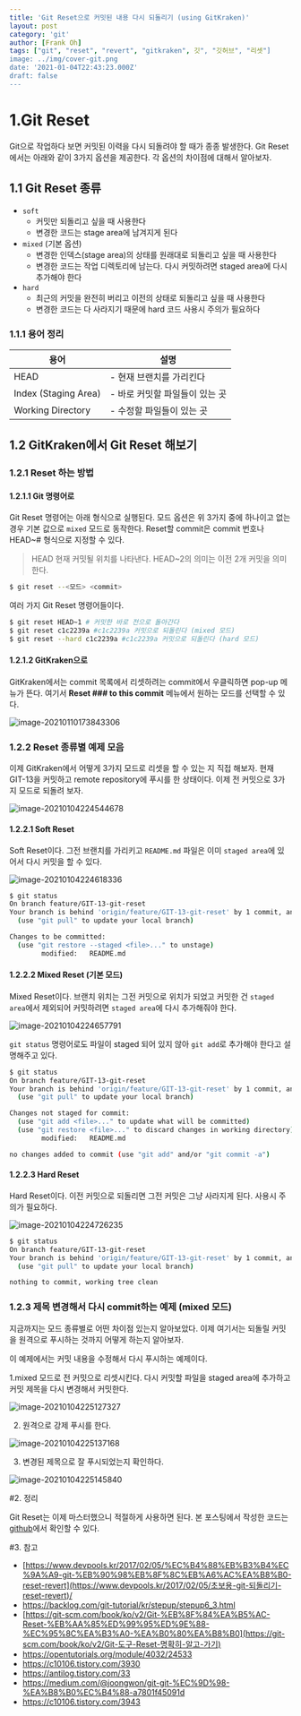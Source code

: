```yaml
---
title: 'Git Reset으로 커밋된 내용 다시 되돌리기 (using GitKraken)'
layout: post
category: 'git'
author: [Frank Oh]
tags: ["git", "reset", "revert", "gitkraken", 깃", "깃허브", "리셋"]
image: ../img/cover-git.png
date: '2021-01-04T22:43:23.000Z'
draft: false
---
```


# 1.Git Reset

Git으로 작업하다 보면 커밋된 이력을 다시 되돌려야 할 때가 종종 발생한다. Git Reset에서는 아래와 같이 3가지 옵션을 제공한다. 각 옵션의 차이점에 대해서 알아보자. 

## 1.1 Git Reset 종류

- `soft`
  - 커밋만 되돌리고 싶을 때 사용한다
  - 변경한 코드는 stage area에 남겨지게 된다
- `mixed` (기본 옵션)
  - 변경한 인덱스(stage area)의 상태를 원래대로 되돌리고 싶을 때 사용한다
  - 변경한 코드는 작업 디렉토리에 남는다. 다시 커밋하려면 staged area에 다시 추가해야 한다
- `hard`
  - 최근의 커밋을 완전히 버리고 이전의 상태로 되돌리고 싶을 때 사용한다
  - 변경한 코드는 다 사라지기 때문에 hard 코드 사용시 주의가 필요하다

### 1.1.1 용어 정리

| 용어                 | 설명                           |
| -------------------- | ------------------------------ |
| HEAD                 | - 현재 브랜치를 가리킨다       |
| Index (Staging Area) | - 바로 커밋할 파일들이 있는 곳 |
| Working Directory    | - 수정할 파일들이 있는 곳      |



## 1.2 GitKraken에서 Git Reset 해보기

### 1.2.1 Reset 하는 방법

#### 1.2.1.1 Git 명령어로

Git Reset 명령어는 아래 형식으로 실행된다. 모드 옵션은 위 3가지 중에 하나이고 없는 경우 기본 값으로 `mixed` 모드로 동작한다. Reset할 commit은 commit 번호나 HEAD~# 형식으로 지정할 수 있다. 

> HEAD 현재 커밋될 위치를 나타낸다. HEAD~2의 의미는 이전 2개 커밋을 의미한다. 

```bash
$ git reset --<모드> <commit>
```

여러 가지 Git Reset 명령어들이다. 

```bash
$ git reset HEAD~1 # 커밋한 바로 전으로 돌아간다
$ git reset c1c2239a #c1c2239a 커밋으로 되돌린다 (mixed 모드)
$ git reset --hard c1c2239a #c1c2239a 커밋으로 되돌린다 (hard 모드)
```



#### 1.2.1.2 GitKraken으로 

GitKraken에서는 commit 목록에서 리셋하려는 commit에서 우클릭하면 pop-up 메뉴가 뜬다. 여기서 **Reset ### to this commit** 메뉴에서 원하는 모드를 선택할 수 있다. 

![image-20210110173843306](images/Git-Reset/image-20210110173843306.png)



### 1.2.2 Reset 종류별 예제 모음

이제 GitKraken에서 어떻게 3가지 모드로 리셋을 할 수 있는 지 직접 해보자. 현재 GIT-13을 커밋하고 remote repository에 푸시를 한 상태이다. 이제 전 커밋으로 3가지 모드로 되돌려 보자. 

![image-20210104224544678](images/Git-Reset/image-20210104224544678.png)

#### 1.2.2.1 Soft Reset

Soft Reset이다. 그전 브랜치를 가리키고 `README.md` 파일은 이미 `staged area`에 있어서 다시 커밋을 할 수 있다. 

![image-20210104224618336](images/Git-Reset/image-20210104224618336.png)

```bash
$ git status
On branch feature/GIT-13-git-reset
Your branch is behind 'origin/feature/GIT-13-git-reset' by 1 commit, and can be fast-forwarded.
  (use "git pull" to update your local branch)

Changes to be committed:
  (use "git restore --staged <file>..." to unstage)
        modified:   README.md
```

#### 1.2.2.2 Mixed Reset (기본 모드)

Mixed Reset이다. 브랜치 위치는 그전 커밋으로 위치가 되었고 커밋한 건 `staged area`에서 제외되어 커밋하려면 `staged area`에 다시 추가해줘야 한다. 

![image-20210104224657791](images/Git-Reset/image-20210104224657791.png)

`git status` 명령어로도 파일이 staged 되어 있지 않아 `git add`로 추가해야 한다고 설명해주고 있다. 

```bash
$ git status
On branch feature/GIT-13-git-reset
Your branch is behind 'origin/feature/GIT-13-git-reset' by 1 commit, and can be fast-forwarded.
  (use "git pull" to update your local branch)

Changes not staged for commit:
  (use "git add <file>..." to update what will be committed)
  (use "git restore <file>..." to discard changes in working directory)
        modified:   README.md

no changes added to commit (use "git add" and/or "git commit -a")

```

#### 1.2.2.3 Hard Reset

Hard Reset이다. 이전 커밋으로 되돌리면 그전 커밋은 그냥 사라지게 된다. 사용시 주의가 필요하다. 

![image-20210104224726235](images/Git-Reset/image-20210104224726235.png)

```bash
$ git status
On branch feature/GIT-13-git-reset
Your branch is behind 'origin/feature/GIT-13-git-reset' by 1 commit, and can be fast-forwarded.
  (use "git pull" to update your local branch)

nothing to commit, working tree clean
```



### 1.2.3 제목 변경해서 다시 commit하는 예제 (mixed 모드)

지금까지는 모드 종류별로 어떤 차이점 있는지 알아보았다. 이제 여기서는 되돌릴 커밋을 원격으로 푸시하는 것까지 어떻게 하는지 알아보자. 

이 예제에서는 커밋 내용을 수정해서 다시 푸시하는 예제이다. 

1.mixed 모드로 전 커밋으로 리셋시킨다. 다시 커밋할 파일을 staged area에 추가하고 커밋 제목을 다시 변경해서 커밋한다. 

![image-20210104225127327](images/Git-Reset/image-20210104225127327.png)

2. 원격으로 강제 푸시를 한다. 

![image-20210104225137168](images/Git-Reset/image-20210104225137168.png)

3. 변경된 제목으로 잘 푸시되었는지 확인하다. 

![image-20210104225145840](images/Git-Reset/image-20210104225145840.png)

#2. 정리

Git Reset는 이제 마스터했으니 적절하게 사용하면 된다. 본 포스팅에서 작성한 코드는 [github](https://github.com/kenshin579/tutorials-git)에서 확인할 수 있다.

#3.  참고

- [https://www.devpools.kr/2017/02/05/%EC%B4%88%EB%B3%B4%EC%9A%A9-git-%EB%90%98%EB%8F%8C%EB%A6%AC%EA%B8%B0-reset-revert](https://www.devpools.kr/2017/02/05/초보용-git-되돌리기-reset-revert)/
- https://backlog.com/git-tutorial/kr/stepup/stepup6_3.html
- [https://git-scm.com/book/ko/v2/Git-%EB%8F%84%EA%B5%AC-Reset-%EB%AA%85%ED%99%95%ED%9E%88-%EC%95%8C%EA%B3%A0-%EA%B0%80%EA%B8%B0](https://git-scm.com/book/ko/v2/Git-도구-Reset-명확히-알고-가기)
- https://opentutorials.org/module/4032/24533
- https://c10106.tistory.com/3930
- https://antilog.tistory.com/33
- https://medium.com/@joongwon/git-git-%EC%9D%98-%EA%B8%B0%EC%B4%88-a7801f45091d
- https://c10106.tistory.com/3943

